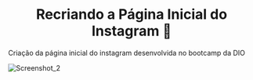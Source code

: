 # <h1 align="center"> Recriando a Página Inicial do Instagram :iphone: </h1>

Criação da página inicial do instagram desenvolvida no bootcamp da DIO

![Screenshot_2](https://user-images.githubusercontent.com/93956726/175750248-15427086-3d0e-4932-bb33-9c6a5056114c.png)

